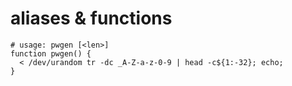 # aliases & functions

    # usage: pwgen [<len>]
    function pwgen() {
      < /dev/urandom tr -dc _A-Z-a-z-0-9 | head -c${1:-32}; echo;
    }
